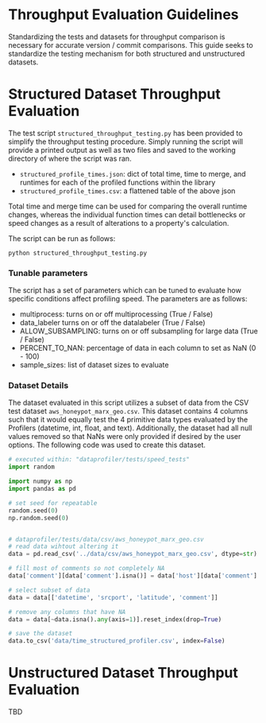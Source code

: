 # Throughput Evaluation Guidelines

Standardizing the tests and datasets for throughput comparison is necessary for
accurate version / commit comparisons. This guide seeks to standardize the
testing mechanism for both structured and unstructured datasets.


# Structured Dataset Throughput Evaluation

The test script `structured_throughput_testing.py` has been provided to simplify
the throughput testing procedure. Simply running the script will provide a
printed output as well as two files and saved to the working directory of where
the script was ran.

  * `structured_profile_times.json`: dict of total time, time to merge, and
      runtimes for each of the profiled functions within the library
  * `structured_profile_times.csv`: a flattened table of the above json

Total time and merge time can be used for comparing the overall runtime changes,
whereas the individual function times can detail bottlenecks or speed changes as
a result of alterations to a property's calculation.

The script can be run as follows:
```console
python structured_throughput_testing.py
```

### Tunable parameters

The script has a set of parameters which can be tuned to evaluate how specific
conditions affect profiling speed. The parameters are as follows:

  * multiprocess:      turns on or off multiprocessing (True / False)
  * data_labeler       turns on or off the datalabeler (True / False)
  * ALLOW_SUBSAMPLING: turns on or off subsampling for large data (True / False)
  * PERCENT_TO_NAN:    percentage of data in each column to set as NaN (0 - 100)
  * sample_sizes:      list of dataset sizes to evaluate
  
  
### Dataset Details

The dataset evaluated in this script utilizes a subset of data from the CSV
test dataset `aws_honeypot_marx_geo.csv`. This dataset contains 4 columns such
that it would equally test the 4 primitive data types evaluated by the
Profilers (datetime, int, float, and text). Additionally, the dataset had all
null values removed so that NaNs were only provided if desired by the user
options. The following code was used to create this dataset.

```python
# executed within: "dataprofiler/tests/speed_tests"
import random

import numpy as np
import pandas as pd

# set seed for repeatable
random.seed(0)
np.random.seed(0)


# dataprofiler/tests/data/csv/aws_honeypot_marx_geo.csv
# read data wihtout altering it
data = pd.read_csv('../data/csv/aws_honeypot_marx_geo.csv', dtype=str)

# fill most of comments so not completely NA
data['comment'][data['comment'].isna()] = data['host'][data['comment'].isna()]

# select subset of data
data = data[['datetime', 'srcport', 'latitude', 'comment']]

# remove any columns that have NA
data = data[~data.isna().any(axis=1)].reset_index(drop=True)

# save the dataset
data.to_csv('data/time_structured_profiler.csv', index=False)
```

# Unstructured Dataset Throughput Evaluation

TBD
